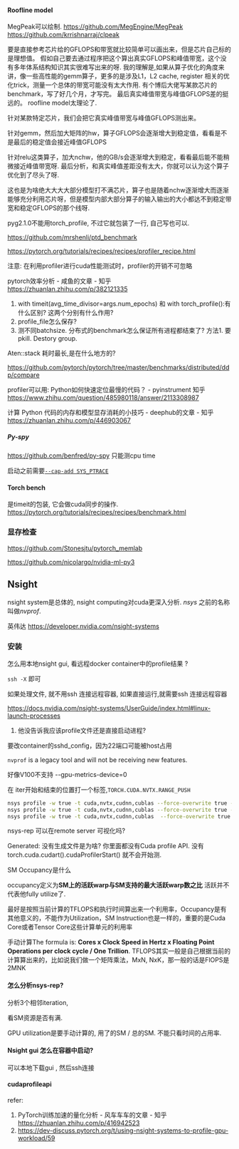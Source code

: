#### Roofline model

MegPeak可以绘制. https://github.com/MegEngine/MegPeak 
https://github.com/krrishnarraj/clpeak



要是直接参考芯片给的GFLOPS和带宽就比较简单可以画出来，但是芯片自己标的是理想值。 
假如自己要去通过程序把这个算出真实GFLOPS和峰值带宽，这个没有多年体系结构知识其实很难写出来的呀. 我的理解是,如果从算子优化的角度来讲，像一些高性能的gemm算子，更多的是涉及L1，L2 cache, register 相关的优化trick，测量一个总体的带宽可能没有太大作用.  有个博后大佬写某款芯片的benchmark，写了好几个月，才写完。 
最后真实峰值带宽与峰值GFLOPS差的挺远的。 roofline model太理论了.

针对某款特定芯片，我们会把它真实峰值带宽与峰值GFLOPS测出来。 

针对gemm，然后加大矩阵的hw，算子GFLOPS会逐渐增大到稳定值，看看是不是最后的稳定值会接近峰值GFLOPS 

针对relu这类算子，加大nchw，他的GB/s会逐渐增大到稳定，看看最后能不能稍微接近峰值带宽呀. 最后分析，和真实峰值差距没有太大，你就可以认为这个算子优化到了尽头了呀.

这也是为啥绝大大大大部分模型打不满芯片，算子也是随着nchw逐渐增大而逐渐能够充分利用芯片呀，但是模型内部大部分算子的输入输出的大小都达不到稳定带宽和稳定GFLOPS的那个线呀.





pyg2.1.0不能用torch_profile, 不过它就包装了一行, 自己写也可以. 

https://github.com/mrshenli/ptd_benchmark

https://pytorch.org/tutorials/recipes/recipes/profiler_recipe.html 

注意: 在利用profiler进行cuda性能测试时，profiler的开销不可忽略

pytorch效率分析 - 咸鱼的文章 - 知乎 https://zhuanlan.zhihu.com/p/382121335

1. with timeit(avg_time_divisor=args.num_epochs) 和  with torch_profile():有什么区别? 这两个分别有什么作用? 
2. profile_file怎么保存?  
3. 测不同batchsize.  分布式的benchmark怎么保证所有进程都结束了? 方法1. 要pkill.  Destory group. 

Aten::stack 耗时最长,是在什么地方的? 

https://github.com/pytorch/pytorch/tree/master/benchmarks/distributed/ddp/compare

profiler可以用: Python如何快速定位最慢的代码？ - pyinstrument   知乎 https://www.zhihu.com/question/485980118/answer/2113308987

计算 Python 代码的内存和模型显存消耗的小技巧 - deephub的文章 - 知乎 https://zhuanlan.zhihu.com/p/446903067

##### Py-spy

https://github.com/benfred/py-spy  只能测cpu time

启动之前需要[`--cap-add SYS_PTRACE`](https://docs.docker.com/engine/security/seccomp/)

#### Torch bench

是timeit的包装, 它会做cuda同步的操作. https://pytorch.org/tutorials/recipes/recipes/benchmark.html 

### 显存检查

https://github.com/Stonesjtu/pytorch_memlab

https://github.com/nicolargo/nvidia-ml-py3 



## Nsight

nsight system是总体的, nsight computing对cuda更深入分析. *nsys* 之前的名称叫做*nvprof*.

英伟达 https://developer.nvidia.com/nsight-systems

### 安装

怎么用本地nsight gui, 看远程docker container中的profile结果 ?

`ssh -X` 即可

如果处理文件, 就不用ssh 连接远程容器, 如果直接运行,就需要ssh 连接远程容器

https://docs.nvidia.com/nsight-systems/UserGuide/index.html#linux-launch-processes 

1. 他没告诉我应该profile文件还是直接启动进程? 

要改container的sshd_config，因为22端口可能被host占用

`nvprof` is a legacy tool and will not be receiving new features. 

好像V100不支持 --gpu-metrics-device=0

在 iter开始和结束的位置打一个标签,`TORCH.CUDA.NVTX.RANGE_PUSH `  

```bash
nsys profile -w true -t cuda,nvtx,cudnn,cublas --force-overwrite true -x true -o wikitgn python train.py --data WIKI --config ./config/TGN.yml
nsys profile -w true -t cuda,nvtx,cudnn,cublas --force-overwrite true -x true -o ugache python dgl_sample.py  --data WIKI --config ./config/TGN.yml 
nsys profile -w true -t cuda,nvtx,cudnn,cublas  --force-overwrite true -x true -o disttgl torchrun --nnodes=1 --nproc_per_node=2 --rdzv_id=0 --rdzv_backend=c10d train.py --data WIKI --group 1 --minibatch_parallelism 2 
```

nsys-rep 可以在remote server 可视化吗? 

Generated: 没有生成文件是为啥? 你里面都没有Cuda profile API. 没有torch.cuda.cudart().cudaProfilerStart() 就不会开始测. 

SM Occupancy是什么

occupancy定义为**SM上的活跃warp与SM支持的最大活跃warp数之比**  活跃并不代表他fully utilize了. 

最好是按照当前计算的TFLOPS和执行时间算出来一个利用率，Occupancy是有其他意义的，不能作为Utilization，SM Instruction也是一样的，重要的是Cuda Core或者Tensor Core这些计算单元的利用率

手动计算The formula is: **Cores x Clock Speed in Hertz x Floating Point Operations per clock cycle / One Trillion**.    TFLOPS其实一般是自己根据当前的计算算出来的，比如说我们做一个矩阵乘法，MxN, NxK，那一般的话是FlOPS是2MNK

#### 怎么分析nsys-rep?

分析3个相邻iteration, 

看SM资源是否有满. 

GPU utilization是要手动计算的, 用了的SM / 总的SM. 不能只看时间的占用率. 

#### Nsight gui 怎么在容器中启动?

可以本地下载gui , 然后ssh连接

#### cudaprofileapi

refer:

1. PyTorch训练加速的量化分析 - 风车车车的文章 - 知乎 https://zhuanlan.zhihu.com/p/416942523
2. https://dev-discuss.pytorch.org/t/using-nsight-systems-to-profile-gpu-workload/59
